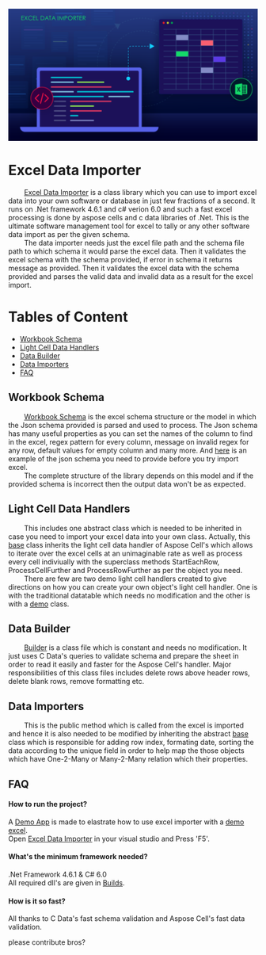 
![Poster](/Assets/posters/Importer.png)

# Excel Data Importer

&emsp;&emsp; [Excel Data Importer](/ExcelDataImporter) is a class library which you can use to import excel data into your own software or database in just few fractions of a second. It runs on .Net framework 4.6.1 and c# verion 6.0  and such a fast excel processing is done by aspose cells and c data libraries of .Net. This is the ultimate software management tool for excel to tally or any other software data import as per the given schema.<br />
&emsp;&emsp; The data importer needs just the excel file path and the schema file path to which schema it would parse the excel data. Then it validates the excel schema with the schema provided, if error in schema it returns message as provided. Then it validates the excel data with the schema provided and parses the valid data and invalid data as a result for the excel import.

# Tables of Content

- [Workbook Schema](#Workbook-Schema)
- [Light Cell Data Handlers](#Light-Cell-Data-Handlers)
- [Data Builder](#Data-Builder)
- [Data Importers](#Data-Importers)
- [FAQ](#faq)


## Workbook Schema 
&emsp;&emsp; [Workbook Schema](/ExcelDataImporter/Model/WorkbookSchema.cs) is the excel schema structure or the model in which the Json schema provided is parsed and used to process. The Json schema has many useful properties as you can set the names of the column to find in the excel, regex pattern for every column, message on invalid regex for any row, default values for empty column and many more. And [here](/DemoApp/JsonSchema/DemoSchema.json) is an example of the json schema you need to provide before you try import excel. <br />
&emsp;&emsp; The complete structure of the library depends on this model and if the provided schema is incorrect then the output data won't be as expected. 

## Light Cell Data Handlers
&emsp;&emsp; This includes one abstract class which is needed to be inherited in case you need to import your excel data into your own class. Actually, this [base](/ExcelDataImporter/LightCellDataHandlers/BaseLightCellDataHandler.cs) class inherits the light cell data handler of Aspose Cell's which allows to iterate over the excel cells at an unimaginable rate as well as process every cell indiviually with the superclass methods StartEachRow, ProcessCellFurther and ProcessRowFurther as per the object you need.<br />
&emsp;&emsp; There are few are two demo light cell handlers created to give directions on how you can create your own object's light cell handler. One is with the traditional datatable which needs no modification and the other is with a [demo](/ExcelDataImporter/Model/DemoTable.cs) class.

## Data Builder
&emsp;&emsp; [Builder](/ExcelDataImporter/Builder/DataBuilder.cs) is a class file which is constant and needs no modification. It just uses C Data's queries to validate schema and prepare the sheet in order to read it easily and faster for the Aspose Cell's handler. Major responsibilities of this class files includes delete rows above header rows, delete blank rows, remove formatting etc.

## Data Importers
&emsp;&emsp; This is the public method which is called from the excel is imported and hence it is also needed to be modified by inheriting the abstract [base](/ExcelDataImporter/DataImporter/BaseDataImporter.cs) class which is responsible for adding row index, formating date, sorting the data according to the unique field in order to help map the those objects which have One-2-Many or Many-2-Many relation which their properties.

## FAQ

#### How to run the project?
A [Demo App](/DemoApp) is made to elastrate how to use excel importer with a [demo excel](/DemoApp/DemoExcel.xlsx).<br />
Open [Excel Data Importer](../../blob/master/ExcelDataImporter.sln) in your visual studio and Press 'F5'.

#### What's the minimum framework needed?
.Net Framework 4.6.1 & C# 6.0 <br />
All required dll's are given in [Builds](/Builds).

#### How is it so fast?
All thanks to C Data's fast schema validation and Aspose Cell's fast data validation.

please contribute bros?
